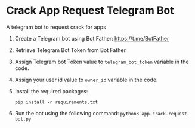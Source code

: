 # Crack App Request Telegram Bot
A telegram bot to request crack for apps

1. Create a Telegram bot using Bot Father: https://t.me/BotFather
2. Retrieve Telegram Bot Token from Bot Father.
3. Assign Telegram bot Token value to ```telegram_bot_token``` variable in the code.
4. Assign your user id value to ```owner_id``` variable in the code.
4. Install the required packages:

    ```pip install -r requirements.txt```

5. Run the bot using the following command:
  ```python3 app-crack-request-bot.py```
